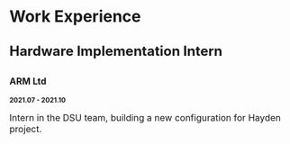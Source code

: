 # Work Experience

## <font size=5>Hardware Implementation Intern</font> 

## <font size=3>ARM Ltd</font> 

**<small>2021.07 - 2021.10 <small>**

<font size=3>Intern in the DSU team, building a new configuration for Hayden project.</font>


